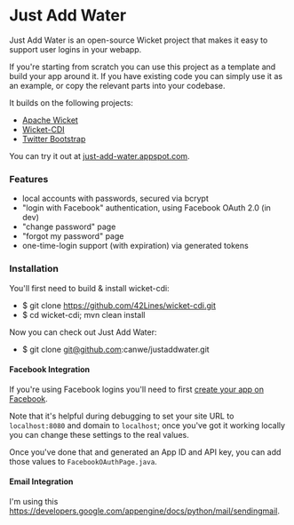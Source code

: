# Just Add Water

Just Add Water is an open-source Wicket project that makes it easy to support user logins in your webapp.

If you're starting from scratch you can use this project as a template and build your app around it.
If you have existing code you can simply use it as an example, or copy the relevant parts into your codebase.


It builds on the following projects:

 * [Apache Wicket](http://wicket.apache.org)
 * [Wicket-CDI](https://github.com/42Lines/wicket-cdi)
 * [Twitter Bootstrap](http://twitter.github.com/bootstrap/)

You can try it out at [just-add-water.appspot.com](http://just-add-water.appspot.com).


### Features

 * local accounts with passwords, secured via bcrypt
 * "login with Facebook" authentication, using Facebook OAuth 2.0 (in dev)
 * "change password" page
 * "forgot my password" page
 * one-time-login support (with expiration) via generated tokens


### Installation

You'll first need to build & install wicket-cdi:

 * $ git clone https://github.com/42Lines/wicket-cdi.git
 * $ cd wicket-cdi; mvn clean install

Now you can check out Just Add Water:

 * $ git clone git@github.com:canwe/justaddwater.git

#### Facebook Integration

If you're using Facebook logins you'll need to first [create your app on Facebook](https://developers.facebook.com/apps).

Note that it's helpful during debugging to set your site URL to `localhost:8080` and domain to `localhost`; once
you've got it working locally you can change these settings to the real values.

Once you've done that and generated an App ID and API key, you can add those values to `FacebookOAuthPage.java`.

#### Email Integration

I'm using this https://developers.google.com/appengine/docs/python/mail/sendingmail.


